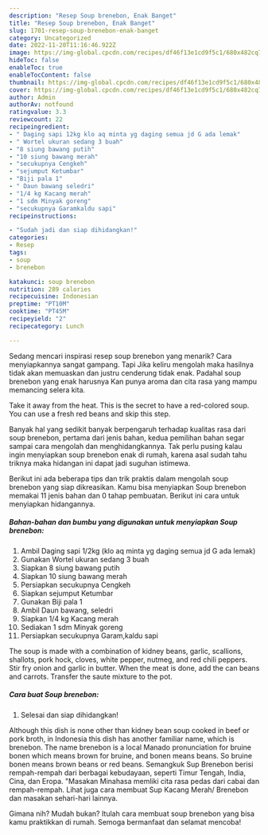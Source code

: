 ```yaml
---
description: "Resep Soup brenebon, Enak Banget"
title: "Resep Soup brenebon, Enak Banget"
slug: 1701-resep-soup-brenebon-enak-banget
category: Uncategorized
date: 2022-11-20T11:16:46.922Z
image: https://img-global.cpcdn.com/recipes/df46f13e1cd9f5c1/680x482cq70/soup-brenebon-foto-resep-utama.jpg
hideToc: false
enableToc: true
enableTocContent: false
thumbnail: https://img-global.cpcdn.com/recipes/df46f13e1cd9f5c1/680x482cq70/soup-brenebon-foto-resep-utama.jpg
cover: https://img-global.cpcdn.com/recipes/df46f13e1cd9f5c1/680x482cq70/soup-brenebon-foto-resep-utama.jpg
author: Admin
authorAv: notfound
ratingvalue: 3.3
reviewcount: 22
recipeingredient:
- " Daging sapi 12kg klo aq minta yg daging semua jd G ada lemak"
- " Wortel ukuran sedang 3 buah"
- "8 siung bawang putih"
- "10 siung bawang merah"
- "secukupnya Cengkeh"
- "sejumput Ketumbar"
- "Biji pala 1"
- " Daun bawang seledri"
- "1/4 kg Kacang merah"
- "1 sdm Minyak goreng"
- "secukupnya Garamkaldu sapi"
recipeinstructions:

- "Sudah jadi dan siap dihidangkan!"
categories:
- Resep
tags:
- soup
- brenebon

katakunci: soup brenebon 
nutrition: 289 calories
recipecuisine: Indonesian
preptime: "PT10M"
cooktime: "PT45M"
recipeyield: "2"
recipecategory: Lunch

---
```



Sedang mencari inspirasi resep soup brenebon yang menarik? Cara menyiapkannya sangat gampang. Tapi Jika keliru mengolah maka hasilnya tidak akan memuaskan dan justru cenderung tidak enak. Padahal soup brenebon yang enak harusnya Kan punya aroma dan cita rasa yang mampu memancing selera kita.


Take it away from the heat. This is the secret to have a red-colored soup. You can use a fresh red beans and skip this step.

Banyak hal yang sedikit banyak berpengaruh terhadap kualitas rasa dari soup brenebon, pertama dari jenis bahan, kedua pemilihan bahan segar sampai cara mengolah dan menghidangkannya. Tak perlu pusing kalau ingin menyiapkan soup brenebon enak di rumah, karena asal sudah tahu triknya maka hidangan ini dapat jadi suguhan istimewa.


Berikut ini ada beberapa tips dan trik praktis dalam mengolah soup brenebon yang siap dikreasikan. Kamu bisa menyiapkan Soup brenebon memakai 11 jenis bahan dan 0 tahap pembuatan. Berikut ini cara untuk menyiapkan hidangannya.

<!--inarticleads1-->

##### Bahan-bahan dan bumbu yang digunakan untuk menyiapkan Soup brenebon:

1. Ambil  Daging sapi 1/2kg (klo aq minta yg daging semua jd G ada lemak)
1. Gunakan  Wortel ukuran sedang 3 buah
1. Siapkan 8 siung bawang putih
1. Siapkan 10 siung bawang merah
1. Persiapkan secukupnya Cengkeh
1. Siapkan sejumput Ketumbar
1. Gunakan Biji pala 1
1. Ambil  Daun bawang, seledri
1. Siapkan 1/4 kg Kacang merah
1. Sediakan 1 sdm Minyak goreng
1. Persiapkan secukupnya Garam,kaldu sapi


The soup is made with a combination of kidney beans, garlic, scallions, shallots, pork hock, cloves, white pepper, nutmeg, and red chili peppers. Stir fry onion and garlic in butter. When the meat is done, add the can beans and carrots. Transfer the saute mixture to the pot. 

<!--inarticleads2-->

##### Cara buat Soup brenebon:


1. Selesai dan siap dihidangkan!

Although this dish is none other than kidney bean soup cooked in beef or pork broth, in Indonesia this dish has another familiar name, which is brenebon. The name brenebon is a local Manado pronunciation for bruine bonen which means brown for bruine, and bonen means beans. So bruine bonen means brown beans or red beans. Semangkuk Sup Brenebon berisi rempah-rempah dari berbagai kebudayaan, seperti Timur Tengah, India, Cina, dan Eropa. &#34;Masakan Minahasa memliki cita rasa pedas dari cabai dan rempah-rempah. Lihat juga cara membuat Sup Kacang Merah/ Brenebon dan masakan sehari-hari lainnya. 

Gimana nih? Mudah bukan? Itulah cara membuat soup brenebon yang bisa kamu praktikkan di rumah. Semoga bermanfaat dan selamat mencoba!
